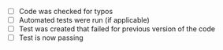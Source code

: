 - [ ] Code was checked for typos
- [ ] Automated tests were run (if applicable)
- [ ] Test was created that failed for previous version of the code
- [ ] Test is now passing
